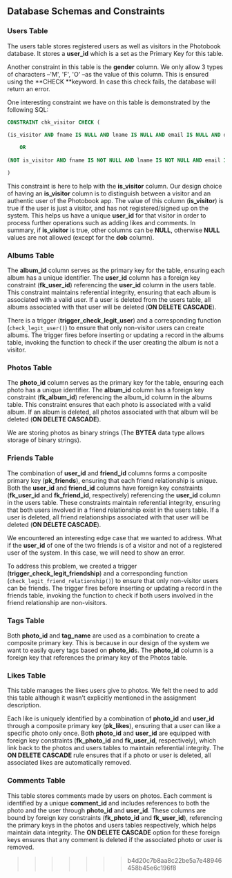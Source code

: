## Database Schemas and Constraints

### Users Table

The users table stores registered users as well as visitors in the
Photobook database. It stores a **user_id** which is a set as the
Primary Key for this table.

Another constraint in this table is the **gender** column. We only
allow 3 types of characters –'M', 'F', 'O' –as the value of this column.
This is ensured using the **CHECK **keyword. In case this check fails,
the database will return an error.

One interesting constraint we have on this table is demonstrated by the
following SQL:

```sql
CONSTRAINT chk_visitor CHECK (

(is_visitor AND fname IS NULL AND lname IS NULL AND email IS NULL AND dob IS NULL AND hometown IS NULL AND gender IS NULL AND password IS NULL)
    
    OR
        
(NOT is_visitor AND fname IS NOT NULL AND lname IS NOT NULL AND email IS NOT NULL AND dob IS NOT NULL AND hometown IS NOT NULL AND gender IS NOT NULL AND password IS NOT NULL)

)
```

This constraint is here to help with the **is_visitor** column.
Our design choice of having an **is_visitor** column is to
distinguish between a visitor and an authentic user of the Photobook
app. The value of this column (**is_visitor**) is true if the
user is just a visitor, and has not registered/signed up on the system.
This helps us have a unique **user_id** for that visitor in order
to process further operations such as adding likes and comments. In
summary, if **is_visitor** is true, other columns can be
**NULL**, otherwise **NULL** values are not allowed (except for the
**dob** column).

### Albums Table

The **album_id** column serves as the primary key for the table,
ensuring each album has a unique identifier. The **user_id**
column has a foreign key constraint (**fk_user_id**)
referencing the **user_id** column in the users table. This
constraint maintains referential integrity, ensuring that each album is
associated with a valid user. If a user is deleted from the users table,
all albums associated with that user will be deleted (**ON DELETE
CASCADE**).

There is a trigger (**trigger_check_legit_user**) and a
corresponding function (`check_legit_user()`) to ensure
that only non-visitor users can create albums. The trigger fires before
inserting or updating a record in the albums table, invoking the
function to check if the user creating the album is not a visitor.

### Photos Table

The **photo_id** column serves as the primary key for the table,
ensuring each photo has a unique identifier. The **album_id**
column has a foreign key constraint (**fk_album_id**)
referencing the album_id column in the albums table. This constraint
ensures that each photo is associated with a valid album. If an album is
deleted, all photos associated with that album will be deleted (**ON
DELETE CASCADE**).

We are storing photos as binary strings (The **BYTEA** data type allows
storage of binary strings).

### Friends Table

The combination of **user_id** and **friend_id** columns
forms a composite primary key (**pk_friends**), ensuring that
each friend relationship is unique. Both the **user_id** and
**friend_id** columns have foreign key constraints
(**fk_user_id** and **fk_friend_id**,
respectively) referencing the **user_id** column in the users
table. These constraints maintain referential integrity, ensuring that
both users involved in a friend relationship exist in the users table.
If a user is deleted, all friend relationships associated with that user
will be deleted (**ON DELETE CASCADE**).

We encountered an interesting edge case that we wanted to address. What
if the **user_id** of one of the two friends is of a visitor and
not of a registered user of the system. In this case, we will need to
show an error.

To address this problem, we created a trigger
(**trigger_check_legit_friendship**) and a
corresponding function
(`check_legit_friend_relationship()`) to ensure
that only non-visitor users can be friends. The trigger fires before
inserting or updating a record in the friends table, invoking the
function to check if both users involved in the friend relationship are
non-visitors.

### Tags Table

Both **photo_id** and **tag_name** are used as a
combination to create a composite primary key. This is because in our
design of the system we want to easily query tags based on
**photo_id**s. The **photo_id** column is a foreign key
that references the primary key of the Photos table.

### Likes Table

This table manages the likes users give to photos. We felt the need to
add this table although it wasn’t explicitly mentioned in the assignment
description.

Each like is uniquely identified by a combination of **photo_id**
and **user_id** through a composite primary key
(**pk_likes**), ensuring that a user can like a specific photo
only once. Both **photo_id** and **user_id** are equipped
with foreign key constraints (**fk_photo_id** and
**fk_user_id**, respectively), which link back to the photos
and users tables to maintain referential integrity. The **ON DELETE
CASCADE** rule ensures that if a photo or user is deleted, all
associated likes are automatically removed.

### Comments Table

This table stores comments made by users on photos. Each comment is
identified by a unique **comment_id** and includes references to
both the photo and the user through **photo_id** and
**user_id**. These columns are bound by foreign key constraints
(**fk_photo_id** and **fk_user_id**),
referencing the primary keys in the photos and users tables
respectively, which helps maintain data integrity. The **ON DELETE
CASCADE** option for these foreign keys ensures that any comment is
deleted if the associated photo or user is removed.
>>>>>>> b4d20c7b8aa8c22be5a7e48946458b45e6c196f8
